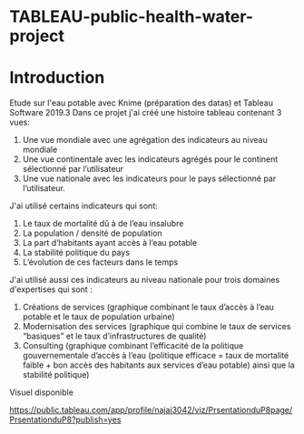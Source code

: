 # TABLEAU-public-health-water-project

# Introduction

Etude sur l'eau potable avec Knime (préparation des datas) et Tableau Software 2019.3
Dans ce projet j'ai créé une histoire tableau contenant 3 vues:
1. Une vue mondiale avec une agrégation des indicateurs au niveau
mondiale 
2. Une vue continentale avec les indicateurs agrégés pour le continent
sélectionné par l’utilisateur 
3. Une vue nationale avec les indicateurs pour le pays sélectionné par
l’utilisateur.

J'ai utilisé certains indicateurs qui sont:
1. Le taux de mortalité dû à de l’eau insalubre 
2. La population / densité de population 
3. La part d’habitants ayant accès à l’eau potable 
4. La stabilité politique du pays
5. L’évolution de ces facteurs dans le temps

J'ai utilisé aussi ces indicateurs au niveau nationale pour trois domaines d'expertises qui sont :
1. Créations de services (graphique combinant le taux d’accès à l’eau potable et le taux de population urbaine)
2. Modernisation des services (graphique qui combine le taux de services “basiques” et le taux d’infrastructures de qualité)
3. Consulting (graphique combinant l’efficacité de la politique gouvernementale d’accès à l’eau (politique efficace = taux de mortalité faible + bon accès des habitants aux services d’eau potable) ainsi que la stabilité politique)

Visuel disponible 

https://public.tableau.com/app/profile/najai3042/viz/PrsentationduP8page/PrsentationduP8?publish=yes
